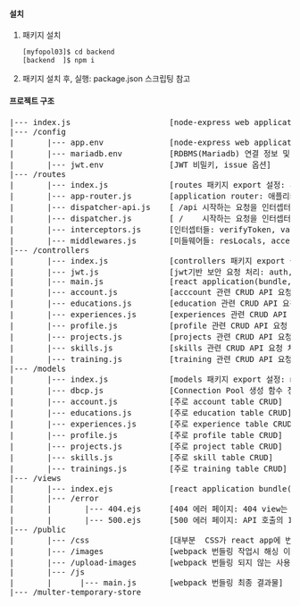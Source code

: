 #### 설치
1.  패키지 설치
    ```sh
    [myfopol03]$ cd backend
    [backend  ]$ npm i
    ```

2.  패키지 설치 후, 실행: package.json 스크립팅 참고

#### 프로젝트 구조
<pre>
|--- index.js                     [node-express web application 설정 및 그 web application이 실행될 서버 생성 및 실행]
|--- /config
|       |--- app.env              [node-express web application 설정 프로퍼티: 서버 서비스 포트, 정적 웹 자원 위치, 등,,,] 
|       |--- mariadb.env          [RDBMS(Mariadb) 연결 정보 및 Connection Pool 설정 프로퍼티] 
|       |--- jwt.env              [JWT 비밀키, issue 옵션]
|--- /routes
|       |--- index.js             [routes 패키지 export 설정: appRouter(app-router)]
|       |--- app-router.js        [application router: 애플리케이션의 dispathers & middlewares 설정: *설정순서중요]
|       |--- dispatcher-api.js    [ /api 시작하는 요청을 인터셉터들과 컨트롤러 함수들에 체인]
|       |--- dispatcher.js        [ /    시작하는 요청을 인터셉터들과 컨트롤러 함수들에 체인]
|       |--- interceptors.js      [인터셉터들: verifyToken, validAccount, delayForTest]
|       |--- middlewares.js       [미들웨어들: resLocals, acceptOnlyJsonRequest, jsonResult, error404, error500]
|--- /controllers
|       |--- index.js             [controllers 패키지 export 설정: controllerJWT, controllerProjects, controllerAccount, controllerProfile, ... ]
|       |--- jwt.js               [jwt기반 보안 요청 처리: auth, signout, refreshToken]
|       |--- main.js              [react application(bundle, main.js) landing]            
|       |--- account.js           [acccount 관련 CRUD API 요청 처리] 
|       |--- educations.js        [education 관련 CRUD API 요청 처리]
|       |--- experiences.js       [experiences 관련 CRUD API 요청 처리]
|       |--- profile.js           [profile 관련 CRUD API 요청 처리]
|       |--- projects.js          [projects 관련 CRUD API 요청 처리]
|       |--- skills.js            [skills 관련 CRUD API 요청 처리]
|       |--- training.js          [training 관련 CRUD API 요청 처리]
|--- /models
|       |--- index.js             [models 패키지 export 설정: modelAccount, modelEducation, modelExperience, modelProfile, ... ]
|       |--- dbcp.js              [Connection Pool 생성 함수 정의 및 익스포트]
|       |--- account.js           [주로 account table CRUD] 
|       |--- educations.js        [주로 education table CRUD]
|       |--- experiences.js       [주로 experience table CRUD]
|       |--- profile.js           [주로 profile table CRUD]
|       |--- projects.js          [주로 project table CRUD]
|       |--- skills.js            [주로 skill table CRUD] 
|       |--- trainings.js         [주로 training table CRUD]
|--- /views
|       |--- index.ejs            [react application bundle(main.js) 랜딩 view, * 404 에러 view 역할하는 것도 이해할 필요가 있음]
|       |--- /error               
|       |       |--- 404.ejs      [404 에러 페이지: 404 view는 index.ejs이기 때문에 거의 필요 없음]
|       |       |--- 500.ejs      [500 에러 페이지: API 호출의 Internal Error 외의 Internal Error 발생 시 view]   
|--- /public
|       |--- /css                 [대부분  CSS가 react app에 번들되기 때문에 필요 없으나 landing 페이지나 전역 스타일링 정도는 필요]
|       |--- /images              [webpack 번들링 작업시 해싱 이미지 위치 / 번들링 되지 않는 이미지 URL(예: 디폴트 프로필 이미지)]
|       |--- /upload-images       [webpack 번들링 되지 않는 사용자 업로드 이미지의 위치]
|       |--- /js
|       |      |--- main.js       [webpack 번들링 최종 결과물]                  
|--- /multer-temporary-store 
</pre>


